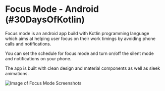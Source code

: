 # Focus Mode - Android (#30DaysOfKotlin)

Focus mode is an android app build with Kotlin programming language which aims at helping user focus on their work timings by avoiding phone calls and notifications.

You can set the schedule for focus mode and turn on/off the silent mode and notifications on your phone.

The app is built with clean design and material components as well as sleek animations.

![Image of Focus Mode Screenshots](https://dl3.pushbulletusercontent.com/47y1IjnwbkQDG25QzzpbnXHX7y8Tlpj2/InShot_20200604_174706892.jpg)
